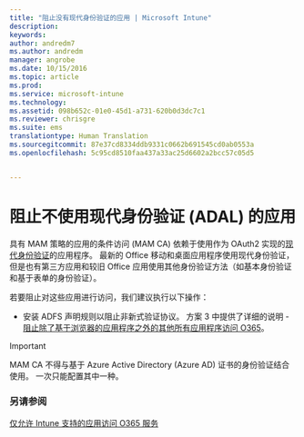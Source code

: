 ```yaml
---
title: "阻止没有现代身份验证的应用 | Microsoft Intune"
description: 
keywords: 
author: andredm7
ms.author: andredm
manager: angrobe
ms.date: 10/15/2016
ms.topic: article
ms.prod: 
ms.service: microsoft-intune
ms.technology: 
ms.assetid: 098b652c-01e0-45d1-a731-620b0d3dc7c1
ms.reviewer: chrisgre
ms.suite: ems
translationtype: Human Translation
ms.sourcegitcommit: 87e37cd8334ddb9331c0662b691545cd0ab0553a
ms.openlocfilehash: 5c95cd8510faa437a33ac25d6602a2bcc57c05d5


---
```


# <a name="block-apps-that-do-not-use-modern-authentication-adal"></a>阻止不使用现代身份验证 (ADAL) 的应用
具有 MAM 策略的应用的条件访问 (MAM CA) 依赖于使用作为 OAuth2 实现的[现代身份验证](https://support.office.com/en-US/article/Using-Office-365-modern-authentication-with-Office-clients-776c0036-66fd-41cb-8928-5495c0f9168a)的应用程序。 最新的 Office 移动和桌面应用程序使用现代身份验证，但是也有第三方应用和较旧 Office 应用使用其他身份验证方法（如基本身份验证和基于表单的身份验证）。

若要阻止对这些应用进行访问，我们建议执行以下操作：

* 安装 ADFS 声明规则以阻止非新式验证协议。 方案 3 中提供了详细的说明 - [阻止除了基于浏览器的应用程序之外的其他所有应用程序访问 O365](https://technet.microsoft.com/library/dn592182.aspx)。

>[!IMPORTANT]
>MAM CA 不得与基于 Azure Active Directory (Azure AD) 证书的身份验证结合使用。 一次只能配置其中一种。



### <a name="see-also"></a>另请参阅
[仅允许 Intune 支持的应用访问 O365 服务](allow-policy-managed-apps-access-to-o365.md)



<!--HONumber=Dec16_HO2-->


